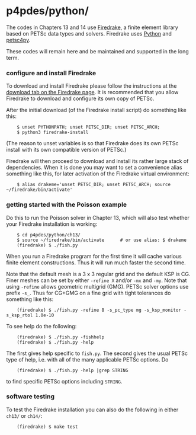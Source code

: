 p4pdes/python/
==============

The codes in Chapters 13 and 14 use [Firedrake](https://www.firedrakeproject.org/), a finite element library based on PETSc data types and solvers.  Firedrake uses [Python](https://www.python.org/) and [petsc4py](https://petsc4py.readthedocs.io/en/stable/).

These codes will remain here and be maintained and supported in the long term.

### configure and install Firedrake

To download and install Firedrake please follow the instructions at the [download tab on the Firedrake page](https://www.firedrakeproject.org/download.html).  It is recommended that you allow Firedrake to download and configure its own copy of PETSc.

After the initial download (of the Firedrake install script) do something like this:

        $ unset PYTHONPATH; unset PETSC_DIR; unset PETSC_ARCH;
        $ python3 firedrake-install

(The reason to unset variables is so that Firedrake does its own PETSc install with its own compatible version of PETSc.)

Firedrake will then proceed to download and install its rather large stack of dependencies.  When it is done you may want to set a convenience alias something like this, for later activation of the Firedrake virtual environment:

        $ alias drakeme='unset PETSC_DIR; unset PETSC_ARCH; source ~/firedrake/bin/activate'

### getting started with the Poisson example

Do this to run the Poisson solver in Chapter 13, which will also test whether your Firedrake installation is working:

        $ cd p4pdes/python/ch13/
        $ source ~/firedrake/bin/activate      # or use alias: $ drakeme
        (firedrake) $ ./fish.py

When you run a Firedrake program for the first time it will cache various finite element constructions.  Thus it will run much faster the second time.

Note that the default mesh is a 3 x 3 regular grid and the default KSP is CG.  Finer meshes can be set by either `-refine X` and/or `-mx` and `-my`.  Note that using `-refine` allows geometric multigrid (GMG).  PETSc solver options use prefix `-s_`.  Thus for CG+GMG on a fine grid with tight tolerances do something like this:

        (firedrake) $ ./fish.py -refine 8 -s_pc_type mg -s_ksp_monitor -s_ksp_rtol 1.0e-10

To see help do the following:

        (firedrake) $ ./fish.py -fishhelp
        (firedrake) $ ./fish.py -help

The first gives help specific to `fish.py`.  The second gives the usual PETSc type of help, i.e. with all of the many applicable PETSc options.  Do

        (firedrake) $ ./fish.py -help |grep STRING

to find specific PETSc options including `STRING`.

### software testing

To test the Firedrake installation you can also do the following in either `ch13/` or `ch14/`:

        (firedrake) $ make test
